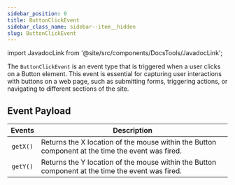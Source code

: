 ```yaml
---
sidebar_position: 0
title: ButtonClickEvent
sidebar_class_name: sidebar--item__hidden
slug: ButtonClickEvent
---
```


import JavadocLink from '@site/src/components/DocsTools/JavadocLink';

<JavadocLink type="engine" location="org/dwcj/component/button/event/ButtonClickEvent" top='true' />


The `ButtonClickEvent` is an event type that is triggered when a user clicks on a <JavadocLink type="engine" location="org/dwcj/component/button/Button" code='true'>Button</JavadocLink> element. This event is essential for capturing user interactions with buttons on a web page, such as submitting forms, triggering actions, or navigating to different sections of the site.



## Event Payload

| Events | Description |
|:-:|-|
|`getX()`|Returns the X location of the mouse within the <JavadocLink type="engine" location="org/dwcj/component/button/Button" code='true'>Button</JavadocLink> component at the time the event was fired.|
|`getY()`|Returns the Y location of the mouse within the <JavadocLink type="engine" location="org/dwcj/component/button/Button" code='true'>Button</JavadocLink> component at the time the event was fired.|